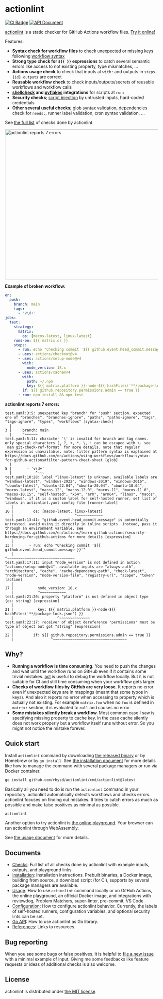 actionlint
==========
[![CI Badge][]][CI]
[![API Document][api-badge]][apidoc]

[actionlint][repo] is a static checker for GitHub Actions workflow files. [Try it online!][playground]

Features:

- **Syntax check for workflow files** to check unexpected or missing keys following [workflow syntax][syntax-doc]
- **Strong type check for `${{ }}` expressions** to catch several semantic errors like access to not existing property,
  type mismatches, ...
- **Actions usage check** to check that inputs at `with:` and outputs in `steps.{id}.outputs` are correct
- **Reusable workflow check** to check inputs/outputs/secrets of reusable workflows and workflow calls
- **[shellcheck][] and [pyflakes][] integrations** for scripts at `run:`
- **Security checks**; [script injection][script-injection-doc] by untrusted inputs, hard-coded credentials
- **Other several useful checks**; [glob syntax][filter-pattern-doc] validation, dependencies check for `needs:`,
  runner label validation, cron syntax validation, ...

See [the full list](docs/checks.md) of checks done by actionlint.

<img src="https://github.com/rhysd/ss/blob/master/actionlint/main.gif?raw=true" alt="actionlint reports 7 errors" width="806" height="492"/>

**Example of broken workflow:**

```yaml
on:
  push:
    branch: main
    tags:
      - 'v\d+'
jobs:
  test:
    strategy:
      matrix:
        os: [macos-latest, linux-latest]
    runs-on: ${{ matrix.os }}
    steps:
      - run: echo "Checking commit '${{ github.event.head_commit.message }}'"
      - uses: actions/checkout@v4
      - uses: actions/setup-node@v4
        with:
          node_version: 18.x
      - uses: actions/cache@v4
        with:
          path: ~/.npm
          key: ${{ matrix.platform }}-node-${{ hashFiles('**/package-lock.json') }}
        if: ${{ github.repository.permissions.admin == true }}
      - run: npm install && npm test
```

**actionlint reports 7 errors:**

```
test.yaml:3:5: unexpected key "branch" for "push" section. expected one of "branches", "branches-ignore", "paths", "paths-ignore", "tags", "tags-ignore", "types", "workflows" [syntax-check]
  |
3 |     branch: main
  |     ^~~~~~~
test.yaml:5:11: character '\' is invalid for branch and tag names. only special characters [, ?, +, *, \, ! can be escaped with \. see `man git-check-ref-format` for more details. note that regular expression is unavailable. note: filter pattern syntax is explained at https://docs.github.com/en/actions/using-workflows/workflow-syntax-for-github-actions#filter-pattern-cheat-sheet [glob]
  |
5 |       - 'v\d+'
  |           ^~~~
test.yaml:10:28: label "linux-latest" is unknown. available labels are "windows-latest", "windows-2022", "windows-2019", "windows-2016", "ubuntu-latest", "ubuntu-22.04", "ubuntu-20.04", "ubuntu-18.04", "macos-latest", "macos-12", "macos-12.0", "macos-11", "macos-11.0", "macos-10.15", "self-hosted", "x64", "arm", "arm64", "linux", "macos", "windows". if it is a custom label for self-hosted runner, set list of labels in actionlint.yaml config file [runner-label]
   |
10 |         os: [macos-latest, linux-latest]
   |                            ^~~~~~~~~~~~~
test.yaml:13:41: "github.event.head_commit.message" is potentially untrusted. avoid using it directly in inline scripts. instead, pass it through an environment variable. see https://docs.github.com/en/actions/learn-github-actions/security-hardening-for-github-actions for more details [expression]
   |
13 |       - run: echo "Checking commit '${{ github.event.head_commit.message }}'"
   |                                         ^~~~~~~~~~~~~~~~~~~~~~~~~~~~~~~~
test.yaml:17:11: input "node_version" is not defined in action "actions/setup-node@v4". available inputs are "always-auth", "architecture", "cache", "cache-dependency-path", "check-latest", "node-version", "node-version-file", "registry-url", "scope", "token" [action]
   |
17 |           node_version: 18.x
   |           ^~~~~~~~~~~~~
test.yaml:21:20: property "platform" is not defined in object type {os: string} [expression]
   |
21 |           key: ${{ matrix.platform }}-node-${{ hashFiles('**/package-lock.json') }}
   |                    ^~~~~~~~~~~~~~~
test.yaml:22:17: receiver of object dereference "permissions" must be type of object but got "string" [expression]
   |
22 |         if: ${{ github.repository.permissions.admin == true }}
   |                 ^~~~~~~~~~~~~~~~~~~~~~~~~~~~~~~~~~~
```

## Why?

- **Running a workflow is time consuming.** You need to push the changes and wait until the workflow runs on GitHub even if
  it contains some trivial mistakes. [act][] is useful to debug the workflow locally. But it is not suitable for CI and still
  time consuming when your workflow gets larger.
- **Checks of workflow files by GitHub are very loose.** It reports no error even if unexpected keys are in mappings
  (meant that some typos in keys). And also it reports no error when accessing to property which is actually not existing.
  For example `matrix.foo` when no `foo` is defined in `matrix:` section, it is evaluated to `null` and causes no error.
- **Some mistakes silently break a workflow.** Most common case I saw is specifying missing property to cache key. In the
  case cache silently does not work properly but a workflow itself runs without error. So you might not notice the mistake
  forever.

## Quick start

Install `actionlint` command by downloading [the released binary][releases] or by Homebrew or by `go install`. See
[the installation document](docs/install.md) for more details like how to manage the command with several package managers
or run via Docker container.

```sh
go install github.com/rhysd/actionlint/cmd/actionlint@latest
```

Basically all you need to do is run the `actionlint` command in your repository. actionlint automatically detects workflows and
checks errors. actionlint focuses on finding out mistakes. It tries to catch errors as much as possible and make false positives
as minimal as possible.

```sh
actionlint
```

Another option to try actionlint is [the online playground][playground]. Your browser can run actionlint through WebAssembly.

See [the usage document](docs/usage.md) for more details.

## Documents

- [Checks](docs/checks.md): Full list of all checks done by actionlint with example inputs, outputs, and playground links.
- [Installation](docs/install.md): Installation instructions. Prebuilt binaries, a Docker image, building from
  source, a download script (for CI), supports by several package managers are available.
- [Usage](docs/usage.md): How to use `actionlint` command locally or on GitHub Actions, the online playground, an official Docker
  image, and integrations with reviewdog, Problem Matchers, super-linter, pre-commit, VS Code.
- [Configuration](docs/config.md): How to configure actionlint behavior. Currently, the labels of self-hosted runners,
  configuration variables, and optional security lints can be set.
- [Go API](docs/api.md): How to use actionlint as Go library.
- [References](docs/reference.md): Links to resources.

## Bug reporting

When you see some bugs or false positives, it is helpful to [file a new issue][issue-form] with a minimal example
of input. Giving me some feedbacks like feature requests or ideas of additional checks is also welcome.

## License

actionlint is distributed under [the MIT license](./LICENSE.txt).

[CI Badge]: https://github.com/rhysd/actionlint/workflows/CI/badge.svg?branch=main&event=push
[CI]: https://github.com/rhysd/actionlint/actions?query=workflow%3ACI+branch%3Amain
[api-badge]: https://pkg.go.dev/badge/github.com/rhysd/actionlint.svg
[apidoc]: https://pkg.go.dev/github.com/rhysd/actionlint
[repo]: https://github.com/rhysd/actionlint
[playground]: https://rhysd.github.io/actionlint/
[shellcheck]: https://github.com/koalaman/shellcheck
[pyflakes]: https://github.com/PyCQA/pyflakes
[act]: https://github.com/nektos/act
[syntax-doc]: https://docs.github.com/en/actions/reference/workflow-syntax-for-github-actions
[filter-pattern-doc]: https://docs.github.com/en/actions/using-workflows/workflow-syntax-for-github-actions#filter-pattern-cheat-sheet
[script-injection-doc]: https://docs.github.com/en/actions/learn-github-actions/security-hardening-for-github-actions#understanding-the-risk-of-script-injections
[issue-form]: https://github.com/rhysd/actionlint/issues/new
[releases]: https://github.com/rhysd/actionlint/releases
